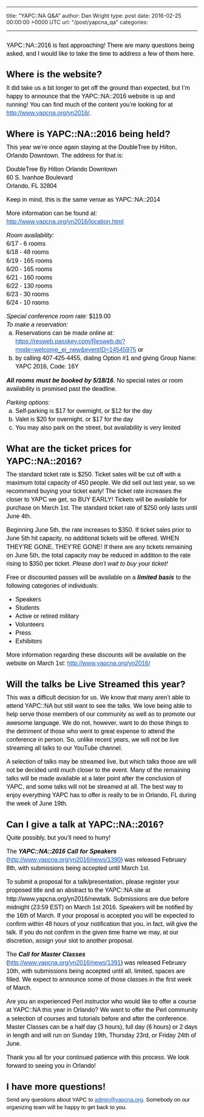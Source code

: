 
---
title: "YAPC::NA Q&A"
author: Dan Wright
type: post
date: 2016-02-25 00:00:00 +0000 UTC
url: "/post/yapcna_qa"
categories:

---

<p dir="ltr" style="line-height: 1.38; margin-top: 20pt; margin-bottom: 6pt;" id="docs-internal-guid-46a45d08-1636-2ab2-d126-9252cadd9e9e"><span style="font-size: 16px; font-family: Arial; color: #000000; background-color: transparent; font-weight: 400; font-style: normal; font-variant: normal; text-decoration: none; vertical-align: baseline;">YAPC::NA::2016 is fast approaching!  There are many questions being asked, and I would like to take the time to address a few of them here.  <br /></span></p>

<h1 dir="ltr" style="line-height: 1.38; margin-top: 20pt; margin-bottom: 6pt;" id="docs-internal-guid-a22bbd32-1636-a4e9-36cc-c04f90b856b8"><span style="font-size: 24px; font-family: Arial; color: #000000; background-color: #ffffff; font-weight: bold; font-style: normal; font-variant: normal; text-decoration: none; vertical-align: baseline;">Where is the website?</span></h1>
<p dir="ltr" style="line-height: 1.38; margin-top: 0pt; margin-bottom: 0pt;"><span style="background-color: #ffffff;"><span style="font-size: 16px; font-family: Arial; color: #000000; font-weight: 400; font-style: normal; font-variant: normal; text-decoration: none; vertical-align: baseline;">It did take us a bit longer to get off the ground than expected, but I’m happy to announce that the YAPC::NA::2016 website is up and running! You can find much of the content you’re looking for at </span><a href="http://www.yapcna.org/yn2016/" style="text-decoration: none;"><span style="font-size: 16px; font-family: Arial; color: #1155cc; background-color: #ffffff; font-weight: 400; font-style: normal; font-variant: normal; text-decoration: underline; vertical-align: baseline;">http://www.yapcna.org/yn2016/</span></a><span style="font-size: 16px; font-family: Arial; color: #000000; font-weight: 400; font-style: normal; font-variant: normal; text-decoration: none; vertical-align: baseline;">. </span></span></p>
<h1 dir="ltr" style="line-height: 1.38; margin-top: 20pt; margin-bottom: 6pt;"><span style="font-size: 24px; font-family: Arial; color: #000000; background-color: #ffffff; font-weight: bold; font-style: normal; font-variant: normal; text-decoration: none; vertical-align: baseline;">Where is YAPC::NA::2016 being held?</span></h1>
<p dir="ltr" style="line-height: 1.38; margin-top: 0pt; margin-bottom: 0pt;"><span style="font-size: 16px; font-family: Arial; color: #000000; background-color: #ffffff; font-weight: 400; font-style: normal; font-variant: normal; text-decoration: none; vertical-align: baseline;">This year we’re once again staying at the DoubleTree by Hilton, Orlando Downtown.  The address for that is:</span></p>
<p></p>
<p dir="ltr" style="line-height: 1.38; margin-top: 0pt; margin-bottom: 0pt;"><span style="font-size: 16px; font-family: Arial; color: #000000; background-color: #ffffff; font-weight: 400; font-style: normal; font-variant: normal; text-decoration: none; vertical-align: baseline;">DoubleTree By Hilton Orlando Downtown</span></p>
<p dir="ltr" style="line-height: 1.38; margin-top: 0pt; margin-bottom: 0pt;"><span style="font-size: 16px; font-family: Arial; color: #000000; background-color: #ffffff; font-weight: 400; font-style: normal; font-variant: normal; text-decoration: none; vertical-align: baseline;">60 S. Ivanhoe Boulevard</span></p>
<p dir="ltr" style="line-height: 1.38; margin-top: 0pt; margin-bottom: 0pt;"><span style="font-size: 16px; font-family: Arial; color: #000000; background-color: #ffffff; font-weight: 400; font-style: normal; font-variant: normal; text-decoration: none; vertical-align: baseline;">Orlando, FL 32804</span></p>
<p></p>
<p dir="ltr" style="line-height: 1.38; margin-top: 0pt; margin-bottom: 0pt;"><span style="font-size: 16px; font-family: Arial; color: #000000; background-color: #ffffff; font-weight: 400; font-style: normal; font-variant: normal; text-decoration: none; vertical-align: baseline;">Keep in mind, this is the same venue as YAPC::NA::2014</span></p>
<p></p>
<p dir="ltr" style="line-height: 1.38; margin-top: 0pt; margin-bottom: 0pt;"><span style="background-color: #ffffff;"><span style="font-size: 16px; font-family: Arial; color: #000000; font-weight: 400; font-style: normal; font-variant: normal; text-decoration: none; vertical-align: baseline;">More information can be found at: </span><a href="http://www.yapcna.org/yn2016/location.html" style="text-decoration: none;"><span style="font-size: 16px; font-family: Arial; color: #1155cc; background-color: #ffffff; font-weight: 400; font-style: normal; font-variant: normal; text-decoration: underline; vertical-align: baseline;">http://www.yapcna.org/yn2016/location.html</span></a><span style="font-size: 16px; font-family: Arial; color: #000000; font-weight: 400; font-style: normal; font-variant: normal; text-decoration: none; vertical-align: baseline;"> </span></span></p>
<p></p>
<p dir="ltr" style="line-height: 1.38; margin-top: 0pt; margin-bottom: 0pt;"><span style="font-size: 16px; font-family: Arial; color: #000000; background-color: #ffffff; font-weight: 400; font-style: italic; font-variant: normal; text-decoration: none; vertical-align: baseline;">Room availability:</span></p>
<p dir="ltr" style="line-height: 1.38; margin-top: 0pt; margin-bottom: 0pt;"><span style="font-size: 16px; font-family: Arial; color: #000000; background-color: #ffffff; font-weight: 400; font-style: normal; font-variant: normal; text-decoration: none; vertical-align: baseline;">6/17 - 6 rooms</span></p>
<p dir="ltr" style="line-height: 1.38; margin-top: 0pt; margin-bottom: 0pt;"><span style="font-size: 16px; font-family: Arial; color: #000000; background-color: #ffffff; font-weight: 400; font-style: normal; font-variant: normal; text-decoration: none; vertical-align: baseline;">6/18 - 48 rooms</span></p>
<p dir="ltr" style="line-height: 1.38; margin-top: 0pt; margin-bottom: 0pt;"><span style="font-size: 16px; font-family: Arial; color: #000000; background-color: #ffffff; font-weight: 400; font-style: normal; font-variant: normal; text-decoration: none; vertical-align: baseline;">6/19 - 165 rooms</span></p>
<p dir="ltr" style="line-height: 1.38; margin-top: 0pt; margin-bottom: 0pt;"><span style="font-size: 16px; font-family: Arial; color: #000000; background-color: #ffffff; font-weight: 400; font-style: normal; font-variant: normal; text-decoration: none; vertical-align: baseline;">6/20 - 165 rooms</span></p>
<p dir="ltr" style="line-height: 1.38; margin-top: 0pt; margin-bottom: 0pt;"><span style="font-size: 16px; font-family: Arial; color: #000000; background-color: #ffffff; font-weight: 400; font-style: normal; font-variant: normal; text-decoration: none; vertical-align: baseline;">6/21 - 160 rooms</span></p>
<p dir="ltr" style="line-height: 1.38; margin-top: 0pt; margin-bottom: 0pt;"><span style="font-size: 16px; font-family: Arial; color: #000000; background-color: #ffffff; font-weight: 400; font-style: normal; font-variant: normal; text-decoration: none; vertical-align: baseline;">6/22 - 130 rooms</span></p>
<p dir="ltr" style="line-height: 1.38; margin-top: 0pt; margin-bottom: 0pt;"><span style="font-size: 16px; font-family: Arial; color: #000000; background-color: #ffffff; font-weight: 400; font-style: normal; font-variant: normal; text-decoration: none; vertical-align: baseline;">6/23 - 30 rooms</span></p>
<p dir="ltr" style="line-height: 1.38; margin-top: 0pt; margin-bottom: 0pt;"><span style="font-size: 16px; font-family: Arial; color: #000000; background-color: #ffffff; font-weight: 400; font-style: normal; font-variant: normal; text-decoration: none; vertical-align: baseline;">6/24 - 10 rooms</span></p>
<p></p>
<p dir="ltr" style="line-height: 1.38; margin-top: 0pt; margin-bottom: 0pt;"><span style="background-color: #ffffff;"><span style="font-size: 16px; font-family: Arial; color: #000000; font-weight: 400; font-style: italic; font-variant: normal; text-decoration: none; vertical-align: baseline;">Special conference room rate: </span><span style="font-size: 16px; font-family: Arial; color: #000000; font-weight: 400; font-style: normal; font-variant: normal; text-decoration: none; vertical-align: baseline;"> $119.00</span></span></p>
<p dir="ltr" style="line-height: 1.38; margin-top: 0pt; margin-bottom: 0pt;"><span style="font-size: 16px; font-family: Arial; color: #000000; background-color: #ffffff; font-weight: 400; font-style: italic; font-variant: normal; text-decoration: none; vertical-align: baseline;">To make a reservation:</span></p>
<ol style="margin-top: 0pt; margin-bottom: 0pt;">
<li dir="ltr" style="list-style-type: lower-alpha; font-size: 16px; font-family: Arial; color: #000000; background-color: transparent; font-weight: 400; font-style: normal; font-variant: normal; text-decoration: none; vertical-align: baseline;">
<p dir="ltr" style="line-height: 1.38; margin-top: 0pt; margin-bottom: 0pt;"><span style="background-color: #ffffff;"><span style="font-size: 16px; font-family: Arial; color: #000000; font-weight: 400; font-style: normal; font-variant: normal; text-decoration: none; vertical-align: baseline;">Reservations can be made online at:    </span><a href="https://resweb.passkey.com/Resweb.do?mode=welcome_ei_new&amp;eventID=14545975" style="text-decoration: none;"><span style="font-size: 16px; font-family: Arial; color: #1155cc; background-color: #ffffff; font-weight: 400; font-style: normal; font-variant: normal; text-decoration: underline; vertical-align: baseline;">https://resweb.passkey.com/Resweb.do?mode=welcome_ei_new&amp;eventID=14545975</span></a><span style="font-size: 16px; font-family: Arial; color: #000000; font-weight: 400; font-style: normal; font-variant: normal; text-decoration: none; vertical-align: baseline;"> or</span></span></p>
</li>
<li dir="ltr" style="list-style-type: lower-alpha; font-size: 16px; font-family: Arial; color: #000000; background-color: transparent; font-weight: 400; font-style: normal; font-variant: normal; text-decoration: none; vertical-align: baseline;">
<p dir="ltr" style="line-height: 1.38; margin-top: 0pt; margin-bottom: 0pt;"><span style="font-size: 16px; font-family: Arial; color: #000000; background-color: #ffffff; font-weight: 400; font-style: normal; font-variant: normal; text-decoration: none; vertical-align: baseline;">by calling 407-425-4455, dialing Option #1 and giving Group Name:  YAPC 2016, Code: 16Y</span></p>
</li>
</ol>
<p></p>
<p dir="ltr" style="line-height: 1.38; margin-top: 0pt; margin-bottom: 0pt;"><span style="background-color: #ffffff;"><span style="font-size: 16px; font-family: Arial; color: #000000; font-weight: bold; font-style: italic; font-variant: normal; text-decoration: none; vertical-align: baseline;">All rooms must be booked by 5/18/16</span><span style="font-size: 16px; font-family: Arial; color: #000000; font-weight: 400; font-style: normal; font-variant: normal; text-decoration: none; vertical-align: baseline;">.    No special rates or room availability is promised past the deadline.</span></span></p>
<p></p>
<p dir="ltr" style="line-height: 1.38; margin-top: 0pt; margin-bottom: 0pt;"><span style="font-size: 16px; font-family: Arial; color: #000000; background-color: #ffffff; font-weight: 400; font-style: italic; font-variant: normal; text-decoration: none; vertical-align: baseline;">Parking options:</span></p>
<ol style="margin-top: 0pt; margin-bottom: 0pt;">
<li dir="ltr" style="list-style-type: lower-alpha; font-size: 16px; font-family: Arial; color: #000000; background-color: transparent; font-weight: 400; font-style: normal; font-variant: normal; text-decoration: none; vertical-align: baseline;">
<p dir="ltr" style="line-height: 1.38; margin-top: 0pt; margin-bottom: 0pt;"><span style="font-size: 16px; font-family: Arial; color: #000000; background-color: #ffffff; font-weight: 400; font-style: normal; font-variant: normal; text-decoration: none; vertical-align: baseline;">Self-parking is $17 for overnight, or $12 for the day</span></p>
</li>
<li dir="ltr" style="list-style-type: lower-alpha; font-size: 16px; font-family: Arial; color: #000000; background-color: transparent; font-weight: 400; font-style: normal; font-variant: normal; text-decoration: none; vertical-align: baseline;">
<p dir="ltr" style="line-height: 1.38; margin-top: 0pt; margin-bottom: 0pt;"><span style="font-size: 16px; font-family: Arial; color: #000000; background-color: #ffffff; font-weight: 400; font-style: normal; font-variant: normal; text-decoration: none; vertical-align: baseline;">Valet is $20 for overnight, or $17 for the day</span></p>
</li>
<li dir="ltr" style="list-style-type: lower-alpha; font-size: 16px; font-family: Arial; color: #000000; background-color: transparent; font-weight: 400; font-style: normal; font-variant: normal; text-decoration: none; vertical-align: baseline;">
<p dir="ltr" style="line-height: 1.38; margin-top: 0pt; margin-bottom: 0pt;"><span style="font-size: 16px; font-family: Arial; color: #000000; background-color: #ffffff; font-weight: 400; font-style: normal; font-variant: normal; text-decoration: none; vertical-align: baseline;">You may also park on the street, but availability is very limited</span></p>
</li>
</ol>
<h1 dir="ltr" style="line-height: 1.38; margin-top: 20pt; margin-bottom: 6pt;"><span style="font-size: 24px; font-family: Arial; color: #000000; background-color: #ffffff; font-weight: bold; font-style: normal; font-variant: normal; text-decoration: none; vertical-align: baseline;">What are the ticket prices for YAPC::NA::2016?</span></h1>
<p dir="ltr" style="line-height: 1.38; margin-top: 0pt; margin-bottom: 0pt;"><span style="font-size: 16px; font-family: Arial; color: #000000; background-color: #ffffff; font-weight: 400; font-style: normal; font-variant: normal; text-decoration: none; vertical-align: baseline;">The standard ticket rate is $250.  Ticket sales will be cut off with a maximum total capacity of 450 people.   We did sell out last year, so we recommend buying your ticket early!  The ticket rate increases the closer to YAPC we get, so BUY EARLY!  Tickets will be available for purchase on March 1st.   The standard ticket rate of $250 only lasts until June 4th.</span></p>
<p></p>
<p dir="ltr" style="line-height: 1.38; margin-top: 0pt; margin-bottom: 0pt;"><span style="background-color: #ffffff;"><span style="font-size: 16px; font-family: Arial; color: #000000; font-weight: 400; font-style: normal; font-variant: normal; text-decoration: none; vertical-align: baseline;">Beginning June 5th, the rate increases to $350.  If ticket sales prior to June 5th hit capacity, no additional tickets will be offered.  WHEN THEY’RE GONE, THEY’RE GONE!  If there are any tickets remaining on June 5th, the total capacity may be reduced in addition to the rate rising to $350 per ticket.  </span><span style="font-size: 16px; font-family: Arial; color: #000000; font-weight: 400; font-style: italic; font-variant: normal; text-decoration: none; vertical-align: baseline;">Please don’t wait to buy your ticket!</span></span></p>
<p></p>
<p dir="ltr" style="line-height: 1.38; margin-top: 0pt; margin-bottom: 0pt;"><span style="background-color: #ffffff;"><span style="font-size: 16px; font-family: Arial; color: #000000; font-weight: 400; font-style: normal; font-variant: normal; text-decoration: none; vertical-align: baseline;">Free or discounted passes will be available on a </span><span style="font-size: 16px; font-family: Arial; color: #000000; font-weight: bold; font-style: italic; font-variant: normal; text-decoration: none; vertical-align: baseline;">limited basis</span><span style="font-size: 16px; font-family: Arial; color: #000000; font-weight: 400; font-style: normal; font-variant: normal; text-decoration: none; vertical-align: baseline;"> to the following categories of individuals:</span></span></p>
<p></p>
<ul style="margin-top: 0pt; margin-bottom: 0pt;">
<li dir="ltr" style="list-style-type: disc; font-size: 16px; font-family: Arial; color: #000000; background-color: transparent; font-weight: 400; font-style: normal; font-variant: normal; text-decoration: none; vertical-align: baseline;">
<p dir="ltr" style="line-height: 1.38; margin-top: 0pt; margin-bottom: 0pt;"><span style="font-size: 16px; font-family: Arial; color: #000000; background-color: #ffffff; font-weight: 400; font-style: normal; font-variant: normal; text-decoration: none; vertical-align: baseline;">Speakers</span></p>
</li>
<li dir="ltr" style="list-style-type: disc; font-size: 16px; font-family: Arial; color: #000000; background-color: transparent; font-weight: 400; font-style: normal; font-variant: normal; text-decoration: none; vertical-align: baseline;">
<p dir="ltr" style="line-height: 1.38; margin-top: 0pt; margin-bottom: 0pt;"><span style="font-size: 16px; font-family: Arial; color: #000000; background-color: #ffffff; font-weight: 400; font-style: normal; font-variant: normal; text-decoration: none; vertical-align: baseline;">Students</span></p>
</li>
<li dir="ltr" style="list-style-type: disc; font-size: 16px; font-family: Arial; color: #000000; background-color: transparent; font-weight: 400; font-style: normal; font-variant: normal; text-decoration: none; vertical-align: baseline;">
<p dir="ltr" style="line-height: 1.38; margin-top: 0pt; margin-bottom: 0pt;"><span style="font-size: 16px; font-family: Arial; color: #000000; background-color: #ffffff; font-weight: 400; font-style: normal; font-variant: normal; text-decoration: none; vertical-align: baseline;">Active or retired military</span></p>
</li>
<li dir="ltr" style="list-style-type: disc; font-size: 16px; font-family: Arial; color: #000000; background-color: transparent; font-weight: 400; font-style: normal; font-variant: normal; text-decoration: none; vertical-align: baseline;">
<p dir="ltr" style="line-height: 1.38; margin-top: 0pt; margin-bottom: 0pt;"><span style="font-size: 16px; font-family: Arial; color: #000000; background-color: #ffffff; font-weight: 400; font-style: normal; font-variant: normal; text-decoration: none; vertical-align: baseline;">Volunteers</span></p>
</li>
<li dir="ltr" style="list-style-type: disc; font-size: 16px; font-family: Arial; color: #000000; background-color: transparent; font-weight: 400; font-style: normal; font-variant: normal; text-decoration: none; vertical-align: baseline;">
<p dir="ltr" style="line-height: 1.38; margin-top: 0pt; margin-bottom: 0pt;"><span style="font-size: 16px; font-family: Arial; color: #000000; background-color: #ffffff; font-weight: 400; font-style: normal; font-variant: normal; text-decoration: none; vertical-align: baseline;">Press</span></p>
</li>
<li dir="ltr" style="list-style-type: disc; font-size: 16px; font-family: Arial; color: #000000; background-color: transparent; font-weight: 400; font-style: normal; font-variant: normal; text-decoration: none; vertical-align: baseline;">
<p dir="ltr" style="line-height: 1.38; margin-top: 0pt; margin-bottom: 0pt;"><span style="font-size: 16px; font-family: Arial; color: #000000; background-color: #ffffff; font-weight: 400; font-style: normal; font-variant: normal; text-decoration: none; vertical-align: baseline;">Exhibitors</span></p>
</li>
</ul>
<p></p>
<p dir="ltr" style="line-height: 1.38; margin-top: 0pt; margin-bottom: 0pt;"><span style="background-color: #ffffff;"><span style="font-size: 16px; font-family: Arial; color: #000000; font-weight: 400; font-style: normal; font-variant: normal; text-decoration: none; vertical-align: baseline;">More information regarding these discounts will be available on the website on March 1st: </span><a href="http://www.yapcna.org/yn2016/" style="text-decoration: none;"><span style="font-size: 16px; font-family: Arial; color: #1155cc; background-color: #ffffff; font-weight: 400; font-style: normal; font-variant: normal; text-decoration: underline; vertical-align: baseline;">http://www.yapcna.org/yn2016/</span></a><span style="font-size: 16px; font-family: Arial; color: #000000; font-weight: 400; font-style: normal; font-variant: normal; text-decoration: none; vertical-align: baseline;"> </span></span></p>
<h1 dir="ltr" style="line-height: 1.38; margin-top: 20pt; margin-bottom: 6pt;"><span style="font-size: 24px; font-family: Arial; color: #000000; background-color: #ffffff; font-weight: bold; font-style: normal; font-variant: normal; text-decoration: none; vertical-align: baseline;">Will the talks be Live Streamed this year?</span></h1>
<p dir="ltr" style="line-height: 1.38; margin-top: 0pt; margin-bottom: 0pt;"><span style="font-size: 16px; font-family: Arial; color: #000000; background-color: #ffffff; font-weight: 400; font-style: normal; font-variant: normal; text-decoration: none; vertical-align: baseline;">This was a difficult decision for us.  We know that many aren’t able to attend YAPC::NA but still want to see the talks.  We love being able to help serve those members of our community as well as to promote our awesome language.  We do not, however, want to do those things to the detriment of those who went to great expense to attend the conference in person.  So, unlike recent years, we will not be live streaming all talks to our YouTube channel.    </span></p>
<p></p>
<p dir="ltr" style="line-height: 1.38; margin-top: 0pt; margin-bottom: 0pt;"><span style="font-size: 16px; font-family: Arial; color: #000000; background-color: #ffffff; font-weight: 400; font-style: normal; font-variant: normal; text-decoration: none; vertical-align: baseline;">A selection of talks may be streamed live, but which talks those are will not be decided until much closer to the event.  Many of the remaining talks will be made available at a later point after the conclusion of YAPC, and some talks will not be streamed at all.  The best way to enjoy everything YAPC has to offer is really to be in Orlando, FL during the week of June 19th.</span></p>
<h1 dir="ltr" style="line-height: 1.38; margin-top: 20pt; margin-bottom: 6pt;"><span style="font-size: 24px; font-family: Arial; color: #000000; background-color: #ffffff; font-weight: bold; font-style: normal; font-variant: normal; text-decoration: none; vertical-align: baseline;">Can I give a talk at YAPC::NA::2016?</span></h1>
<p dir="ltr" style="line-height: 1.38; margin-top: 0pt; margin-bottom: 0pt;"><span style="font-size: 16px; font-family: Arial; color: #000000; background-color: #ffffff; font-weight: 400; font-style: normal; font-variant: normal; text-decoration: none; vertical-align: baseline;">Quite possibly, but you’ll need to hurry! </span></p>
<p></p>
<p dir="ltr" style="line-height: 1.38; margin-top: 0pt; margin-bottom: 0pt;"><span style="background-color: #ffffff;"><span style="font-size: 16px; font-family: Arial; color: #000000; font-weight: 400; font-style: normal; font-variant: normal; text-decoration: none; vertical-align: baseline;">The </span><span style="font-size: 16px; font-family: Arial; color: #000000; font-weight: bold; font-style: italic; font-variant: normal; text-decoration: none; vertical-align: baseline;">YAPC::NA::2016 Call for Speakers</span><span style="font-size: 16px; font-family: Arial; color: #434343; font-weight: 400; font-style: normal; font-variant: normal; text-decoration: none; vertical-align: baseline;"> </span><span style="font-size: 16px; font-family: Arial; color: #0b2c53; font-weight: 400; font-style: normal; font-variant: normal; text-decoration: none; vertical-align: baseline;">(</span><a href="http://www.yapcna.org/yn2016/news/1390" style="text-decoration: none;"><span style="font-size: 16px; font-family: Arial; color: #1155cc; background-color: #ffffff; font-weight: 400; font-style: normal; font-variant: normal; text-decoration: underline; vertical-align: baseline;">http://www.yapcna.org/yn2016/news/1390</span></a><span style="font-size: 16px; font-family: Arial; color: #0b2c53; font-weight: 400; font-style: normal; font-variant: normal; text-decoration: none; vertical-align: baseline;">) </span><span style="font-size: 16px; font-family: Arial; color: #000000; font-weight: 400; font-style: normal; font-variant: normal; text-decoration: none; vertical-align: baseline;">was released February 8th, with submissions being accepted until March 1st.</span></span></p>
<p></p>
<p dir="ltr" style="line-height: 1.38; margin-top: 0pt; margin-bottom: 0pt;"><span style="background-color: #ffffff;"><span style="font-size: 16px; font-family: Arial; color: #000000; font-weight: 400; font-style: normal; font-variant: normal; text-decoration: none; vertical-align: baseline;">To submit a proposal for a talk/presentation, please register your proposed title and an abstract to the YAPC::NA site at </span><a href="http://www.yapcna.org/yn2016/newtalk" style="text-decoration: none;"><span style="font-size: 16px; font-family: Arial; color: #000000; background-color: #ffffff; font-weight: 400; font-style: normal; font-variant: normal; text-decoration: none; vertical-align: baseline;">http://www.yapcna.org/yn2016/newtalk</span></a><span style="font-size: 16px; font-family: Arial; color: #000000; font-weight: 400; font-style: normal; font-variant: normal; text-decoration: none; vertical-align: baseline;">. Submissions are due before midnight (23:59 EST) on March 1st 2016. Speakers will be notified by the 16th of March. If your proposal is accepted you will be expected to confirm within 48 hours of your notification that you, in fact, will give the talk. If you do not confirm in the given time frame we may, at our discretion, assign your slot to another proposal.</span></span></p>
<p></p>
<p dir="ltr" style="line-height: 1.38; margin-top: 0pt; margin-bottom: 0pt;"><span style="background-color: #ffffff;"><span style="font-size: 16px; font-family: Arial; color: #000000; font-weight: 400; font-style: normal; font-variant: normal; text-decoration: none; vertical-align: baseline;">The </span><span style="font-size: 16px; font-family: Arial; color: #000000; font-weight: bold; font-style: italic; font-variant: normal; text-decoration: none; vertical-align: baseline;">Call for Master Classes</span><span style="font-size: 16px; font-family: Arial; color: #000000; font-weight: 400; font-style: normal; font-variant: normal; text-decoration: none; vertical-align: baseline;"> (</span><a href="http://www.yapcna.org/yn2016/news/1391" style="text-decoration: none;"><span style="font-size: 16px; font-family: Arial; color: #1155cc; background-color: #ffffff; font-weight: 400; font-style: normal; font-variant: normal; text-decoration: underline; vertical-align: baseline;">http://www.yapcna.org/yn2016/news/1391</span></a><span style="font-size: 16px; font-family: Arial; color: #000000; font-weight: 400; font-style: normal; font-variant: normal; text-decoration: none; vertical-align: baseline;">) was released February 10th, with submissions being accepted until all, limited, spaces are filled.    We expect to announce some of those classes in the first week of March.</span></span></p>
<p></p>
<p dir="ltr" style="line-height: 1.38; margin-top: 0pt; margin-bottom: 0pt;"><span style="font-size: 16px; font-family: Arial; color: #000000; background-color: #ffffff; font-weight: 400; font-style: normal; font-variant: normal; text-decoration: none; vertical-align: baseline;">Are you an experienced Perl instructor who would like to offer a course at YAPC::NA this year in Orlando? We want to offer the Perl community a selection of courses and tutorials before and after the conference. Master Classes can be a half day (3 hours), full day (6 hours) or 2 days in length and will run on Sunday 19th, Thursday 23rd, or Friday 24th of June.</span></p>
<p></p>
<p dir="ltr" style="line-height: 1.38; margin-top: 0pt; margin-bottom: 0pt;"><span style="font-size: 16px; font-family: Arial; color: #000000; background-color: #ffffff; font-weight: 400; font-style: normal; font-variant: normal; text-decoration: none; vertical-align: baseline;">Thank you all for your continued patience with this process.  We look forward to seeing you in Orlando!</span></p>
<p></p>
<h1 dir="ltr" style="line-height: 1.38; margin-top: 20pt; margin-bottom: 6pt;"><span style="font-size: 24px; font-family: Arial; color: #000000; background-color: #ffffff; font-weight: bold; font-style: normal; font-variant: normal; text-decoration: none; vertical-align: baseline;">I have more questions!</span></h1>
<p dir="ltr" style="line-height: 1.38; margin-top: 0pt; margin-bottom: 0pt;"><span style="background-color: #ffffff;"><span style="font-size: 14.6667px; font-family: Arial; color: #000000; font-weight: 400; font-style: normal; font-variant: normal; text-decoration: none; vertical-align: baseline;">Send any questions about YAPC to </span><a href="mailto:admin@yapcna.org" style="text-decoration: none;"><span style="font-size: 14.6667px; font-family: Arial; color: #1155cc; background-color: #ffffff; font-weight: 400; font-style: normal; font-variant: normal; text-decoration: underline; vertical-align: baseline;">admin@yapcna.org</span></a><span style="font-size: 14.6667px; font-family: Arial; color: #000000; font-weight: 400; font-style: normal; font-variant: normal; text-decoration: none; vertical-align: baseline;">.   Somebody on our organizing team will be happy to get back to you.</span></span></p>

